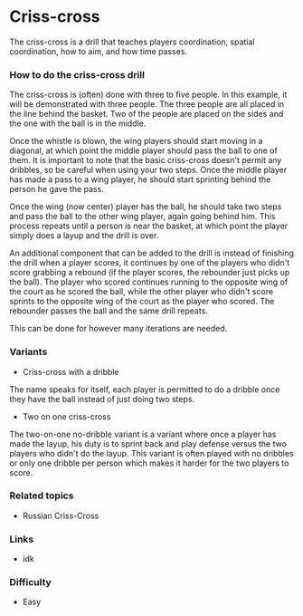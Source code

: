 
# Criss-cross

The criss-cross is a drill that teaches players coordination, spatial coordination, how to aim, and how time passes.

### How to do the criss-cross drill
The criss-cross is (often) done with three to five people. In this example, it will be demonstrated with three people. The three people are all placed in the line behind the basket. Two of the people are placed on the sides and the one with the ball is in the middle.

Once the whistle is blown, the wing players should start moving in a diagonal, at which point the middle player should pass the ball to one of them. It is important to note that the basic criss-cross doesn't permit any dribbles, so be careful when using your two steps. Once the middle player has made a pass to a wing player, he should start sprinting behind the person he gave the pass. 

Once the wing (now center) player has the ball, he should take two steps and pass the ball to the other wing player, again going behind him. This process repeats until a person is near the basket, at which point the player simply does a layup and the drill is over. 

An additional component that can be added to the drill is instead of finishing the drill when a player scores, it continues by one of the players who didn't score grabbing a rebound (if the player scores, the rebounder just picks up the ball). The player who scored continues running to the opposite wing of the court as he scored the ball, while the other player who didn't score sprints to the opposite wing of the court as the player who scored. The rebounder passes the ball and the same drill repeats.

This can be done for however many iterations are needed.

### Variants

- Criss-cross with a dribble

The name speaks for itself, each player is permitted to do a dribble once they have the ball instead of just doing two steps.

- Two on one criss-cross

The two-on-one no-dribble variant is a variant where once a player has made the layup, his duty is to sprint back and play defense versus the two players who didn't do the layup. This variant is often played with no dribbles or only one dribble per person which makes it harder for the two players to score.



### Related topics
- Russian Criss-Cross
### Links
- idk
### Difficulty
- Easy
<!--stackedit_data:
eyJoaXN0b3J5IjpbNjY1ODc0Mjk1LDE3NDIxMDkxOTddfQ==
-->